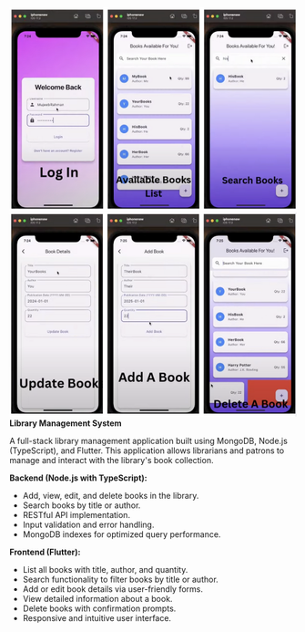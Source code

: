 ![Alt Text](https://github.com/Mujeeb-19/Library-All/blob/4620ee7c434ef2c263e73a7b477343f0b9afdd9f/ss%201.png)
![Alt Text](https://github.com/Mujeeb-19/Library-All/blob/4620ee7c434ef2c263e73a7b477343f0b9afdd9f/ss%202.png)
**Library Management System**

A full-stack library management application built using MongoDB, Node.js (TypeScript), and Flutter. This application allows librarians and patrons to manage and interact with the library's book collection.


**Backend (Node.js with TypeScript):**
- Add, view, edit, and delete books in the library.
- Search books by title or author.
- RESTful API implementation.
- Input validation and error handling.
- MongoDB indexes for optimized query performance.

**Frontend (Flutter):**
- List all books with title, author, and quantity.
- Search functionality to filter books by title or author.
- Add or edit book details via user-friendly forms.
- View detailed information about a book.
- Delete books with confirmation prompts.
- Responsive and intuitive user interface.

